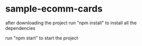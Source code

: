 ﻿# sample-ecomm-cards

after downloading the project run "npm install" to install all the dependencies

run "npm start" to start the project
